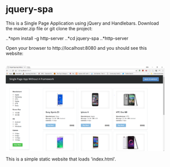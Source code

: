 # jquery-spa
This is a Single Page Application using jQuery and Handlebars. Download the master.zip file or git clone the project:

..*npm install -g http-server
..*cd jquery-spa
..*http-server

Open your browser to http://localhost:8080 and you should see this website:

<br/>![Screenshot](https://github.com/jbhaktul/jquery-spa/blob/master/screenshot.PNG)

This is a simple static website that loads 'index.html'.

